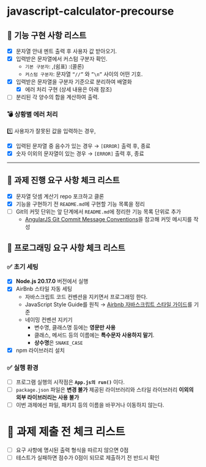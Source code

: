 # javascript-calculator-precourse

## 📗 기능 구현 사항 리스트

- [x] 문자열 안내 멘트 출력 후 사용자 값 받아오기.
- [x] 입력받은 문자열에서 커스텀 구분자 확인.
  - `기본 구분자`: ,(쉼표) :(콜론)
  - `커스텀 구분자`: 문자열 `“//”` 와 `”\n”` 사이의 어떤 기호.
- [x] 입력받은 문자열을 구분자 기준으로 분리하여 배열화
  - [x] 에러 처리 구현 (상세 내용은 아래 참조)
- [ ] 분리된 각 양수의 합을 계산하여 출력.

### 💣 상황별 에러 처리

1️⃣ 사용자가 잘못된 값을 입력하는 경우,

- [x] 입력된 문자열 중 음수가 있는 경우 → `[ERROR]` 출력 후, 종료
- [x] 숫자 이외의 문자열이 있는 경우 → `[ERROR]` 출력 후, 종료

---

## 📕 과제 진행 요구 사항 체크 리스트

- [x] 문자열 덧셈 계산기 repo 포크하고 클론
- [x] 기능을 구현하기 전 `README.md`에 구현할 기능 목록을 정리
- [ ] Git의 커밋 단위는 앞 단계에서 `README.md`에 정리한 기능 목록 단위로 추가
  - [AngularJS Git Commit Message Conventions](https://gist.github.com/stephenparish/9941e89d80e2bc58a153)을
    참고해 커밋 메시지를 작성

## 📘 프로그래밍 요구 사항 체크 리스트

### ✅ 초기 세팅

- [x] **Node.js 20.17.0** 버전에서 실행
- [x] AirBnb 스타일 자동 세팅
  - 자바스크립트 코드 컨벤션을 지키면서 프로그래밍 한다.
  - JavaScript Style Guide를 원칙 →
    [Airbnb 자바스크립트 스타일 가이드](https://github.com/airbnb/javascript)를
    기준
  - 네이밍 컨벤션 지키기
    - 변수명, 클래스명 등에는 **영문만 사용**
    - 클래스, 메서드 등의 이름에는 **특수문자 사용하지 말기**.
    - **상수명**은 `SNAKE_CASE`
- [x] npm 라이브러리 설치

### ✅ 실행 환경

- [ ] 프로그램 실행의 시작점은 **`App.js의 run()`** 이다.
- [ ] `package.json` 파일은 **변경 불가** 제공된 라이브러리와 스타일 라이브러리
      **이외의 외부 라이브러리는 사용 불가**
- [ ] 이번 과제에선 파일, 패키지 등의 이름을 바꾸거나 이동하지 않는다.

# 📌 과제 제출 전 체크 리스트

- [ ] 요구 사항에 명시된 출력 형식을 따르지 않으면 0점
- [ ] 테스트가 실패하면 점수가 0점이 되므로 제출하기 전 반드시 확인
